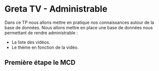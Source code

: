 # Greta TV - Administrable

Dans ce TP nous allons mettre en pratique nos connaissances autour de la base de données. Nous allons mettre en place une base de données nous permettant de rendre administrable :

- La liste des vidéos.
- Le thème en fonction de la vidéo.

## Première étape le MCD
